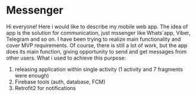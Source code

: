 # Messenger

Hi everyone!
Here i would like to describe my mobile web app. 
The idea of app is the solution for communication, just mssenger like Whats`app, Viber, Telegram and so on. 
I have been trying to realize main functionality and cover MVP requirements.
Of course, there is still a lot of work, but the app does its main function, 
giving opportunity to send and get messages from other users. What i used to achieve this purpose:
1. releasing application within single activity (1 activity and 7 fragments were enough)
2. Firebase tools (auth, database, FCM)
3. Retrofit2 for notifications
